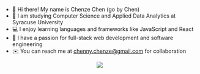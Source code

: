* :wave: Hi there! My name is Chenze Chen (go by Chen) <br>
* :school: I am studying Computer Science and Applied Data Analytics at Syracuse University <br>
* :computer: I enjoy learning languages and frameworks like JavaScript and React <br>
* :yellow_heart: I have a passion for full-stack web development and software engineering <br>
* :envelope: You can reach me at chenny.chenze@gmail.com for collaboration 
<p align="center">
  <img src="https://capsule-render.vercel.app/api?text=Hey Everyone!🕹️&animation=fadeIn&type=waving&color=gradient&height=100"/>
</p>
